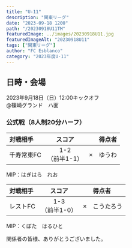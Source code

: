 ```yaml
---
title: "U-11"
description: "関東リーグ"
date: "2023-09-18 1200"
path: "/20230918U11TM"
featuredImage: ../images/20230918U11.jpg
featuredImageAlt: "20230918U11"
tags: ["関東リーグ"]
author: "FC Esblanco"
category: "2023年度U-11"
---
```


## 日時・会場

2023年9月18日（日）12:00キックオフ<br>
@篠崎グランド　ハ面


### 公式戦（8人制20分ハーフ）　

| 対戦相手| スコア |   | 得点者  |
|:----|:------:|:-:|:--------|
| 千寿常東FC | 1-2<br>（前半1-1） | × |ゆうわ|

MIP：はぎはら　れお <br>


| 対戦相手| スコア |   | 得点者  |
|:----|:------:|:-:|:--------|
| レストFC | 1-3<br>（前半1-0） | × |こうたろう|

MIP：くぼた　はるひと <br>


関係者の皆様、ありがとうございました。